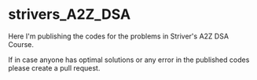 # strivers_A2Z_DSA
Here I'm publishing the codes for the problems in Striver's A2Z DSA Course.

If in case anyone has optimal solutions or any error in the published codes please create a pull request.
